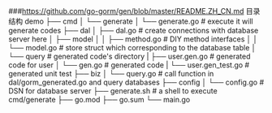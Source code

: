 
###https://github.com/go-gorm/gen/blob/master/README.ZH_CN.md
目录结构
   demo
   ├── cmd
   │   └── generate
   │       └── generate.go # execute it will generate codes
   ├── dal
   │   ├── dal.go # create connections with database server here
   │   ├── model
   │   │   ├── method.go # DIY method interfaces
   │   │   └── model.go  # store struct which corresponding to the database table
   │   └── query  # generated code's directory
   |       ├── user.gen.go # generated code for user
   │       └── gen.go # generated code
   |       └── user.gen_test.go # generated unit test
   ├── biz
   │   └── query.go # call function in dal/gorm_generated.go and query databases
   ├── config
   │   └── config.go # DSN for database server
   ├── generate.sh # a shell to execute cmd/generate
   ├── go.mod
   ├── go.sum
   └── main.go